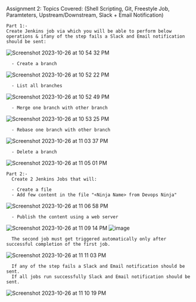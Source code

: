 Assignment 2:
Topics Covered: (Shell Scripting, Git, Freestyle Job, Paramteters, Upstream/Downstream, Slack + Email Notification)

    Part 1:-
    Create Jenkins job via which you will be able to perform below operations & ifany of the step fails a Slack and Email notification should be sent:
![Screenshot 2023-10-26 at 10 54 32 PM](https://github.com/c-shantanu/ninja/assets/52127255/29bd700c-c9ff-44e6-96db-e0103ed954c4)

  
      - Create a branch
![Screenshot 2023-10-26 at 10 52 22 PM](https://github.com/c-shantanu/ninja/assets/52127255/ee0418d1-3f39-470e-8508-e05d78080b9e)

      - List all branches
![Screenshot 2023-10-26 at 10 52 49 PM](https://github.com/c-shantanu/ninja/assets/52127255/24d201bd-a3c4-40de-86b8-8e7fb2cfeeac)

      - Merge one branch with other branch
  ![Screenshot 2023-10-26 at 10 53 25 PM](https://github.com/c-shantanu/ninja/assets/52127255/be643a6d-c8cf-4626-84ef-5c97fe78c6fa)

      - Rebase one branch with other branch
  ![Screenshot 2023-10-26 at 11 03 37 PM](https://github.com/c-shantanu/ninja/assets/52127255/69211283-0d64-49f0-95bb-3aa9402c742e)

      - Delete a branch
  ![Screenshot 2023-10-26 at 11 05 01 PM](https://github.com/c-shantanu/ninja/assets/52127255/69639b5e-58c5-4b63-9969-37768eecb5ce)


    Part 2:-
      Create 2 Jenkins Jobs that will:
      
      - Create a file
      - Add few content in the file "<Ninja Name> from Devops Ninja"
  ![Screenshot 2023-10-26 at 11 06 58 PM](https://github.com/c-shantanu/ninja/assets/52127255/9c49b35b-6575-4e94-97ee-7a9314ecba9d)

      
      
      - Publish the content using a web server
  ![Screenshot 2023-10-26 at 11 09 14 PM](https://github.com/c-shantanu/ninja/assets/52127255/f8b39f46-8180-4b48-ba5e-7e152d76eb57)
        ![image](https://github.com/c-shantanu/ninja/assets/52127255/21112d7c-3ba1-46b4-8acf-d15a2b5c7521)


      The second job must get triggered automatically only after successful completion of the first job.
  ![Screenshot 2023-10-26 at 11 11 03 PM](https://github.com/c-shantanu/ninja/assets/52127255/9715d489-67d4-4045-ad65-f7ee6c78d781)

      If any of the step fails a Slack and Email notification should be sent.
      If all jobs run successfully Slack and Email notification should be sent.
  ![Screenshot 2023-10-26 at 11 10 19 PM](https://github.com/c-shantanu/ninja/assets/52127255/b13c5fe2-8270-4e28-a1ca-1bae8be050b1)






      
